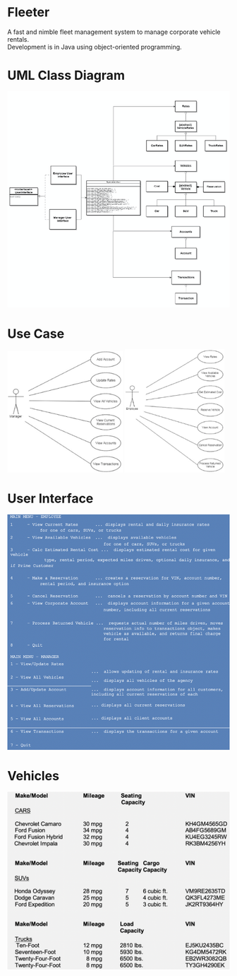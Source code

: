 # Fleeter
A fast and nimble fleet management system to manage corporate vehicle rentals.</br> 
Development is in Java using object-oriented programming.

# UML Class Diagram
<img src="/images/uml.png">

# Use Case
<div float="left">
  <img src="/images/usecase_manager.png" width="52%">
  <img src="/images/usecase_employee.png" width="45%">
</div>

# User Interface
<img src="/images/userinterface.png">

# Vehicles
<img src="/images/vehicles.png">
